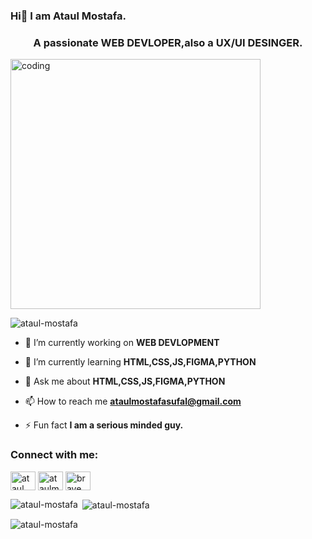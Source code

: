 ### Hi👋 I am Ataul Mostafa.

<!--
**Ataul-Mostafa/Ataul-Mostafa** is a ✨ _special_ ✨ repository because its `README.md` (this file) appears on your GitHub profile.

Here are some ideas to get you started:

- 🔭 I’m currently working on ...
- 🌱 I’m currently learning ...
- 👯 I’m looking to collaborate on ...
- 🤔 I’m looking for help with ...
- 💬 Ask me about ...
- 📫 How to reach me: ...
- 😄 Pronouns: ...
- ⚡ Fun fact: ...
-->
<h3 align="center">A passionate WEB DEVLOPER,also a UX/UI DESINGER.</h3>
<img allin="right" alt="coding" width="400" src="https://cdn.dribbble.com/users/1162077/screenshots/3848914/programmer.gif">
<p align="left"> <img src="https://komarev.com/ghpvc/?username=ataul-mostafa&label=Profile%20views&color=0e75b6&style=flat" alt="ataul-mostafa" /> </p>

- 🔭 I’m currently working on **WEB DEVLOPMENT**

- 🌱 I’m currently learning **HTML,CSS,JS,FIGMA,PYTHON**

- 💬 Ask me about **HTML,CSS,JS,FIGMA,PYTHON**

- 📫 How to reach me **ataulmostafasufal@gmail.com**

- ⚡ Fun fact **I am a serious minded guy.**

<h3 align="left">Connect with me:</h3>
<p align="left">
<a href="https://linkedin.com/in/ataul mostafa" target="blank"><img align="center" src="https://raw.githubusercontent.com/rahuldkjain/github-profile-readme-generator/master/src/images/icons/Social/linked-in-alt.svg" alt="ataul mostafa" height="30" width="40" /></a>
<a href="https://instagram.com/ataulmostafasufal" target="blank"><img align="center" src="https://raw.githubusercontent.com/rahuldkjain/github-profile-readme-generator/master/src/images/icons/Social/instagram.svg" alt="ataulmostafasufal" height="30" width="40" /></a>
<a href="https://www.youtube.com/c/brave stone" target="blank"><img align="center" src="https://raw.githubusercontent.com/rahuldkjain/github-profile-readme-generator/master/src/images/icons/Social/youtube.svg" alt="brave stone" height="30" width="40" /></a>
</p>
<p><img align="left" src="https://github-readme-stats.vercel.app/api/top-langs?username=ataul-mostafa&show_icons=true&locale=en&layout=compact" alt="ataul-mostafa" /></p>

<p>&nbsp;<img align="center" src="https://github-readme-stats.vercel.app/api?username=ataul-mostafa&show_icons=true&locale=en" alt="ataul-mostafa" /></p>

<p><img align="center" src="https://github-readme-streak-stats.herokuapp.com/?user=ataul-mostafa&" alt="ataul-mostafa" /></p>
